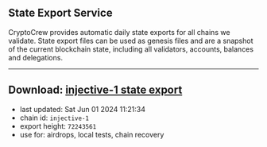 ## State Export Service
CryptoCrew provides automatic daily state exports for all chains we validate. State export files can be used as genesis files and are a snapshot of the current blockchain state, including all validators, accounts, balances and delegations.

---
**Download: [injective-1 state export](https://dl-eu2.ccvalidators.com/SERVICE/injective/injective-1_export_72243561.json)**
---

- last updated: Sat Jun 01 2024 11:21:34
- chain id: `injective-1`
- export height: `72243561`
- use for: airdrops, local tests, chain recovery
